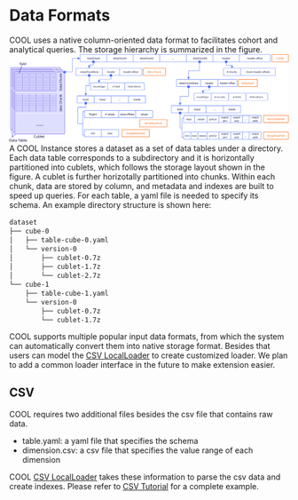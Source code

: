 # Data Formats
COOL uses a native column-oriented data format to facilitates cohort and analytical queries. The storage hierarchy is summarized in the figure. ![figure](assets/data-format-cool.svg "COOL storage hierarchy") A COOL Instance stores a dataset as a set of data tables under a directory. Each data table corresponds to a subdirectory and it is horizontally partitioned into cublets, which follows the storage layout shown in the figure. A cublet is further horizotally partitioned into chunks. Within each chunk, data are stored by column, and metadata and indexes are built to speed up queries. For each table, a yaml file is needed to specify its schema. An example directory structure is shown here:
```
dataset
├── cube-0
│   ├── table-cube-0.yaml
│   └── version-0
│       ├── cublet-0.7z
│       ├── cublet-1.7z
│       └── cublet-2.7z
└── cube-1
    ├── table-cube-1.yaml
    └── version-0
        ├── cublet-0.7z
        └── cublet-1.7z
```

COOL supports multiple popular input data formats, from which the system can automatically convert them into native storage format. Besides that users can model the [CSV LocalLoader](https://github.com/COOL-cohort/COOL/blob/main/src/main/java/com/nus/cool/loader/LocalLoader.java) to create customized loader. We plan to add a common loader interface in the future to make extension easier.

## CSV
COOL requires two additional files besides the csv file that contains raw data.
* table.yaml: a yaml file that specifies the schema
* dimension.csv: a csv file that specifies the value range of each dimension

COOL [CSV LocalLoader](https://github.com/COOL-cohort/COOL/blob/main/src/main/java/com/nus/cool/loader/LocalLoader.java) takes these information to parse the csv data and create indexes. Please refer to [CSV Tutorial](tutorials/tutorial-csv.md) for a complete example.
